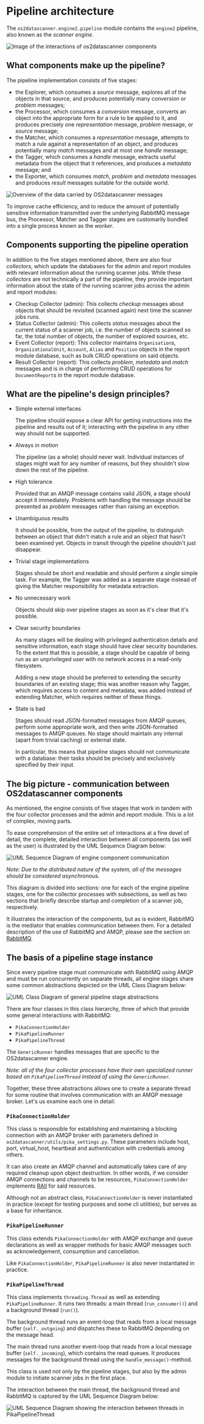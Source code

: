 # Pipeline architecture

The `os2datascanner.engine2.pipeline` module contains the `engine2` pipeline,
also known as the _scanner engine_.

![Image of the interactions of os2datascanner components](pipeline-architecture.svg)

## What components make up the pipeline?

The pipeline implementation consists of five stages:

* the Explorer, which consumes a *source* message, explores all of the objects
  in that source, and produces potentially many *conversion* or *problem*
  messages;
* the Processor, which consumes a *conversion* message, converts an object into
  the appropriate form for a rule to be applied to it, and produces precisely
  one *representation* message, *problem* message, or *source* message;
* the Matcher, which consumes a *representation* message, attempts to match a
  rule against a representation of an object, and produces potentially many
  *match* messages and at most one *handle* message;
* the Tagger, which consumes a *handle* message, extracts useful metadata from
  the object that it references, and produces a *metadata* message; and
* the Exporter, which consumes *match*, *problem* and *metadata* messages and
  produces *result* messages suitable for the outside world.

![Overview of the data carried by OS2datascanner messages](pipeline-messages.svg)

To improve cache efficiency, and to reduce the amount of potentially sensitive
information transmitted over the underlying RabbitMQ message bus, the
Processor, Matcher and Tagger stages are customarily bundled into a single
process known as the _worker_.

## Components supporting the pipeline operation

In addition to the five stages mentioned above, there are also four _collectors_,
which update the databases for the admin and report modules with relevant information
about the running scanner jobs. While these _collectors_ are not technically a part of
the pipeline, they provide important information about the state of the running scanner
jobs across the admin and report modules:

* Checkup Collector (admin): This collects *checkup* messages about objects that should be
  revisited (scanned again) next time the scanner jobs runs.
* Status Collector (admin): This collects *status* messages about the current status of a
  scanner job, i.e. the number of objects scanned so far, the total number of objects,
  the number of explored sources, etc.
* Event Collector (report): This collector maintains `Organisation`s, `OrganizationalUnit`,
  `Account`, `Alias` and `Position` objects in the report module database, such as 
  bulk CRUD operations on said objects.
* Result Collector (report): This collects *problem*, *metadata* and *match* messages and
  is in charge of performing CRUD operations for `DocumentReport`s in the report module
  database.

## What are the pipeline's design principles?

* Simple external interfaces

  The pipeline should expose a clear API for getting instructions into the
  pipeline and results out of it; interacting with the pipeline in any other
  way should not be supported.

* Always in motion

  The pipeline (as a whole) should never wait. Individual instances of stages
  might wait for any number of reasons, but they shouldn't slow down the rest
  of the pipeline.

* High tolerance

  Provided that an AMQP message contains valid JSON, a stage should accept it
  immediately. Problems with handling the message should be presented as
  *problem* messages rather than raising an exception.

* Unambiguous results

  It should be possible, from the output of the pipeline, to distinguish
  between an object that didn't match a rule and an object that hasn't been
  examined yet. Objects in transit through the pipeline shouldn't just
  disappear.

* Trivial stage implementations

  Stages should be short and readable and should perform a single simple task.
  For example, the Tagger was added as a separate stage instead of giving the
  Matcher responsibility for metadata extraction.

* No unnecessary work

  Objects should skip over pipeline stages as soon as it's clear that it's
  possible.

* Clear security boundaries

  As many stages will be dealing with privileged authentication details and
  sensitive information, each stage should have clear security boundaries. To
  the extent that this is possible, a stage should be capable of being run as
  an unprivileged user with no network access in a read-only filesystem.

  Adding a new stage should be preferred to extending the security boundaries
  of an existing stage; this was another reason why Tagger, which requires
  access to content and metadata, was added instead of extending Matcher,
  which requires neither of these things.

* State is bad

  Stages should read JSON-formatted messages from AMQP queues, perform some
  appropriate work, and then write JSON-formatted messages to AMQP queues. No
  stage should maintain any internal (apart from trivial caching) or external
  state.

  In particular, this means that pipeline stages should not communicate with a
  database: their tasks should be precisely and exclusively specified by their
  input.

## The big picture - communication between OS2datascanner components

As mentioned, the engine consists of five stages that work in tandem with the
four collector processes and the admin and report module. This is a lot of complex,
moving parts.

To ease comprehension of the entire set of interactions at a fine devel of detail,
the complete, detailed interaction between all components (as well as the user) is illustrated by
the UML Sequence Diagram below:

![UML Sequence Diagram of engine component communication](./os2ds_current_pipeline_sequence.svg)

_Note: Due to the distributed nature of the system, all of the messages should be
considered asynchronous._

This diagram is divided into sections: one for each of the engine pipeline stages,
one for the collector processes with subsections, as well as two sections that briefly
describe startup and completion of a scanner job, respectively.

It illustrates the interaction of the components, but as is evident, RabbitMQ is the mediator
that enables communication between them. For a detailed description of the use of RabbitMQ
and AMQP, please see the section on [RabbitMQ](./rabbitmq.md).

## The basis of a pipeline stage instance

Since every pipeline stage must communicate with RabbitMQ using AMQP and must be run
concurrently on separate threads, all engine stages share some common abstractions
depicted on the UML Class Diagram below:

![UML Class Diagram of general pipeline stage abstractions](./os2ds_queues.svg)

There are four classes in this class hierarchy, three of which that provide some general 
interactions with RabbitMQ:

- `PikaConnectionHolder`
- `PikaPipelineRunner`
- `PikaPipelineThread`

The `GenericRunner` handles messages that are specific to the OS2datascanner engine.

_Note: all of the four collector processes have their own specialized runner based
on `PikaPipelineThread` instead of using the `GenericRunner`._

Together, these three abstractions allows one to create a separate thread for some routine
that involves communication with an AMQP message broker. Let's us examine each one in detail:

### `PikaConnectionHolder`

This class is responsible for establishing and maintaining a blocking connection with an AMQP broker
with parameters defined in `os2datascanner/utils/pika_settings.py`.
These parameters include host, port, virtual_host, heartbeat and authentication with credentials
among others.

It can also create an AMQP channel and automatically takes care of any required cleanup upon object
destruction. In other words, if we consider AMQP connections and channels to be resources,
`PikaConnectionHolder` implements [RAII](https://en.wikipedia.org/wiki/Resource_acquisition_is_initialization) for said resources.

Although not an abstract class, `PikaConnectionHolder` is never instantiated in practice (except
for testing purposes and some cli utilities), but serves as a base for inheritance.

### `PikaPipelineRunner`

This class extends `PikaConnectionHolder` with AMQP exchange and queue declarations as well as
wrapper methods for basic AMQP messages such as acknowledgement, consumption and cancellation.

Like `PikaConnectionHolder`, `PikaPipelineRunner` is also never instantiated in practice.

### `PikaPipelineThread`

This class implements `threading.Thread` as well as extending `PikaPipelineRunner`. 
It runs two threads: a main thread (`run_consumer()`) and a background thread (`run()`).

The background thread runs an event-loop that reads from a local message buffer 
(`self._outgoing`) and dispatches these to RabbitMQ depending on the message head.

The main thread runs another event-loop that reads from a local message buffer
(`self._incoming`), which contains the read queues. It produces messages for the background
thread using the `handle_message()`-method.

This class is used not only by the pipeline stages, but also by the admin module to initiate
scanner jobs in the first place.

The interaction between the main thread, the background thread and RabbitMQ is captured by the UML
Sequence Diagram below:

![UML Sequence Diagram showing the interaction between threads in `PikaPipelineThread`](os2ds_ppt_threads.svg)


